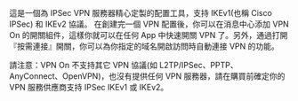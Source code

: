 這是一個為 IPSec VPN 服務器精心定製的配置工具，支持 IKEv1(也稱 Cisco IPSec) 和 IKEv2 協議。
在創建完一個 VPN 配置後，你可以在消息中心添加 VPN On 的開關組件，這樣你就可以在任何 App 中快速開關 VPN 了。另外，通過打開『按需連接』開關，你可以為你指定的域名開啟訪問時自動連接 VPN 的功能。

請注意：VPN On 不支持其它 VPN 協議(如 L2TP/IPSec、PPTP、AnyConnect、OpenVPN)，也沒有提供任何 VPN 服務器，請在購買前確定你的 VPN 服務供應商支持 IPSec IKEv1 或 IKEv2。
